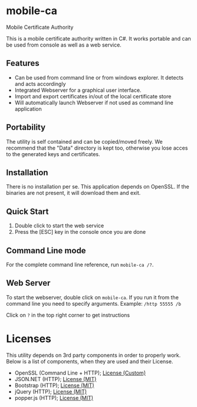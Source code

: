# mobile-ca
Mobile Certificate Authority

This is a mobile certificate authority written in C#.
It works portable and can be used from console as well as a web service.

## Features

- Can be used from command line or from windows explorer. It detects and acts accordingly
- Integrated Webserver for a graphical user interface.
- Import and export certificates in/out of the local certificate store
- Will automatically launch Webserver if not used as command line application

## Portability

The utility is self contained and can be copied/moved freely.
We recommend that the "Data" directory is kept too,
otherwise you lose acces to the generated keys and certificates.

## Installation

There is no installation per se.
This application depends on OpenSSL.
If the binaries are not present, it will download them and exit.

## Quick Start

1. Double click to start the web service
2. Press the [ESC] key in the console once you are done

## Command Line mode

For the complete command line reference, run `mobile-ca /?`.

## Web Server

To start the webserver, double click on `mobile-ca`.
If you run it from the command line you need to specify arguments.
Example: `/http 55555 /b`

Click on `?` in the top right corner to get instructions

# Licenses

This utility depends on 3rd party components in order to properly work.
Below is a list of components, when they are used and their License.

- OpenSSL (Command Line + HTTP); [License (Custom)](https://www.openssl.org/source/license.html)
- JSON.NET (HTTP); [License (MIT)](https://github.com/JamesNK/Newtonsoft.Json/blob/master/LICENSE.md)
- Bootstrap (HTTP); [License (MIT)](https://github.com/twbs/bootstrap/blob/v4-dev/LICENSE)
- jQuery (HTTP); [License (MIT)](https://github.com/jquery/jquery/blob/master/LICENSE.txt)
- popper.js (HTTP); [License (MIT)](https://github.com/FezVrasta/popper.js/blob/master/LICENSE.md)
